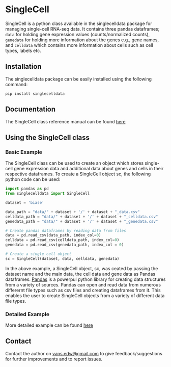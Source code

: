 # SingleCell

SingleCell is a python class available in the singlecelldata package for managing single-cell RNA-seq data. It contains three pandas dataframes; `data` for holding gene expression values (counts/normalized counts), `genedata` for holding more information about the genes e.g., gene names, and `celldata` which contains more information about cells such as cell types, labels etc.

## Installation

The singlecelldata package can be easily installed using the following command:

`pip install singlecelldata`

## Documentation

The SingleCell class reference manual can be found [here](https://singlecelldata.readthedocs.io/en/latest/index.html)

## Using the SingleCell class

### Basic Example

The SingleCell class can be used to create an object which stores single-cell gene expression data and additional data about genes and cells in their respective dataframes. To create a SingleCell object sc, the following python code can be used:

```python
import pandas as pd
from singlecelldata import SingleCell

dataset = 'biase'

data_path = "data/" + dataset + '/' + dataset + "_data.csv"
celldata_path = "data/" + dataset + '/' + dataset + "_celldata.csv"
genedata_path = "data/" + dataset + '/' + dataset + "_genedata.csv"

# Create pandas dataframes by reading data from files
data = pd.read_csv(data_path, index_col=0)
celldata = pd.read_csv(celldata_path, index_col=0)
genedata = pd.read_csv(genedata_path, index_col = 0)

# Create a single cell object
sc = SingleCell(dataset, data, celldata, genedata)
```

In the above example, a SingleCell object, sc, was ceated by passing the dataset name and the main data, the cell data and gene data as Pandas dataframes. [Pandas](https://pandas.pydata.org/) is a powerpul python library for creating data structures from a variety of sources. Pandas can open and read data from numerous differernt file types such as csv files and creating dataframes from it. This enables the user to create SingleCell objects from a variety of different data file types.

### Detailed Example

More detailed example can be found [here](docs/SingleCell-Example.md)

## Contact

Contact the author on <vans.edw@gmail.com> to give feedback/suggestions for further improvements and to report issues.
